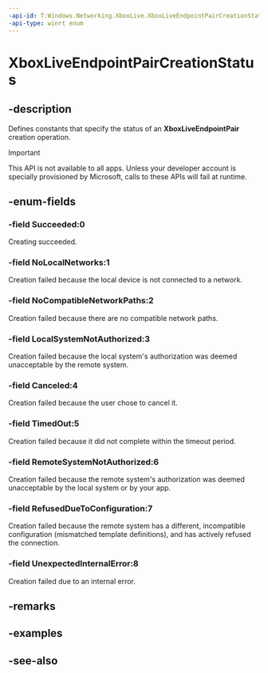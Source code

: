 ```yaml
---
-api-id: T:Windows.Networking.XboxLive.XboxLiveEndpointPairCreationStatus
-api-type: winrt enum
---
```


<!-- Enumeration syntax
public enum Windows.Networking.XboxLive.XboxLiveEndpointPairCreationStatus : int
-->

# XboxLiveEndpointPairCreationStatus

## -description

Defines constants that specify the status of an **XboxLiveEndpointPair** creation operation. 

> [!IMPORTANT]
> This API is not available to all apps. Unless your developer account is specially provisioned by Microsoft, calls to these APIs will fail at runtime.

## -enum-fields

### -field Succeeded:0

Creating succeeded.

### -field NoLocalNetworks:1

Creation failed because the local device is not connected to a network.

### -field NoCompatibleNetworkPaths:2

Creation failed because there are no compatible network paths.

### -field LocalSystemNotAuthorized:3

Creation failed because the local system's authorization was deemed unacceptable by the remote system.

### -field Canceled:4

Creation failed because the user chose to cancel it.

### -field TimedOut:5

Creation failed because it did not complete within the timeout period.

### -field RemoteSystemNotAuthorized:6

Creation failed because the remote system's authorization was deemed unacceptable by the local system or by your app.

### -field RefusedDueToConfiguration:7

Creation failed because the remote system has a different, incompatible configuration (mismatched template definitions), and has actively refused the connection.

### -field UnexpectedInternalError:8

Creation failed due to an internal error.

## -remarks

## -examples

## -see-also
